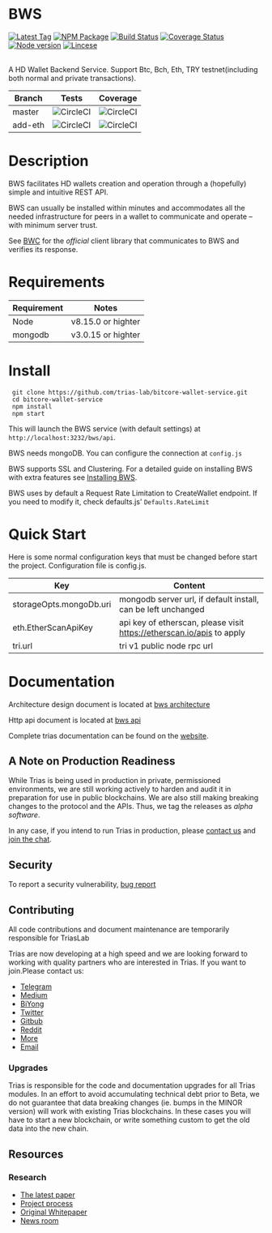 
# BWS

[![Latest Tag](https://img.shields.io/badge/tag-v2.6.0-orange.svg)](https://github.com/trias-lab/bitcore-wallet-service/tree/v2.6.0)
[![NPM Package](https://img.shields.io/npm/v/bitcore-wallet-service.svg?style=flat-square)](https://www.npmjs.org/package/bitcore-wallet-service)
[![Build Status](https://img.shields.io/travis/bitpay/bitcore-wallet-service.svg?branch=master&style=flat-square)](https://travis-ci.org/bitpay/bitcore-wallet-service)
[![Coverage Status](https://coveralls.io/repos/bitpay/bitcore-wallet-service/badge.svg?branch=master)](https://coveralls.io/r/bitpay/bitcore-wallet-service?branch=master)
[![Node version](https://img.shields.io/badge/node-v8.15.0-blue.svg)](https://nodejs.org)
[![Lincese](https://img.shields.io/badge/Lincese-GPL3.0-green.svg)](http://www.gnu.org/licenses/gpl-3.0.html) 

<br/>
A  HD Wallet Backend Service. Support Btc, Bch, Eth, TRY testnet(including both normal and private transactions). 
<br/>

Branch    | Tests | Coverage
----------|-------|----------
master    | ![CircleCI](https://img.shields.io/badge/circleci-passing-success.svg) | ![CircleCI](https://img.shields.io/badge/codecov-65%25-red.svg)
add-eth    | ![CircleCI](https://img.shields.io/badge/circleci-passing-success.svg) | ![CircleCI](https://img.shields.io/badge/codecov-67%25-red.svg)

# Description

BWS facilitates  HD wallets creation and operation through a (hopefully) simple and intuitive REST API.

BWS can usually be installed within minutes and accommodates all the needed infrastructure for peers in a wallet to communicate and operate – with minimum server trust.

See [BWC](https://github.com/trias-lab/bitcore-wallet-client) for the *official* client library that communicates to BWS and verifies its response.

# Requirements

| Requirement | Notes           |
| ----------- | --------------- |
| Node          | v8.15.0 or highter |
| mongodb      | v3.0.15 or highter            |

# Install 
```
 git clone https://github.com/trias-lab/bitcore-wallet-service.git
 cd bitcore-wallet-service
 npm install
 npm start
```


This will launch the BWS service (with default settings) at `http://localhost:3232/bws/api`.

BWS needs mongoDB. You can configure the connection at `config.js`

BWS supports SSL and Clustering. For a detailed guide on installing BWS with extra features see [Installing BWS](https://github.com/trias-lab/bitcore-wallet-service/blob/master/installation.md). 

BWS uses by default a Request Rate Limitation to CreateWallet endpoint. If you need to modify it, check defaults.js' `Defaults.RateLimit`

# Quick Start

Here is some normal configuration keys that must be changed before start the project.
Configuration file is  config.js.

| Key | Content           |
| ----------- | --------------- |
| storageOpts.mongoDb.uri          | mongodb server url, if default install, can be left unchanged |
| eth.EtherScanApiKey      | api key of etherscan, please visit https://etherscan.io/apis to apply            |
| tri.url      | tri v1 public node rpc url           |

# Documentation

Architecture design document is located at [bws architecture](https://github.com/trias-lab/bitcore-wallet-service/blob/master/doc/architecture.md)

Http api document is located at [bws api](https://dasenlincode.github.io/bws_api_doc)

Complete trias documentation can be found on the [website](https://github.com/trias-lab/Documentation).



## A Note on Production Readiness

While Trias is being used in production in private, permissioned
environments, we are still working actively to harden and audit it in preparation
for use in public blockchains.
We are also still making breaking changes to the protocol and the APIs.
Thus, we tag the releases as *alpha software*.

In any case, if you intend to run Trias in production,
please [contact us](mailto:contact@trias.one) and [join the chat](https://www.trias.one).

## Security

To report a security vulnerability,  [bug report](mailto:contact@trias.one)




## Contributing
All code contributions and document maintenance are temporarily responsible for TriasLab

Trias are now developing at a high speed and we are looking forward to working with quality partners who are interested in Trias. If you want to join.Please contact us:
- [Telegram](https://t.me/triaslab)
- [Medium](https://medium.com/@Triaslab)
- [BiYong](https://0.plus/#/triaslab)
- [Twitter](https://twitter.com/triaslab)
- [Gitbub](https://github.com/trias-lab/Documentation)
- [Reddit](https://www.reddit.com/r/Trias_Lab)
- [More](https://www.trias.one/)
- [Email](mailto:contact@trias.one)


### Upgrades

Trias is responsible for the code and documentation upgrades for all Trias modules.
In an effort to avoid accumulating technical debt prior to Beta,
we do not guarantee that data breaking changes (ie. bumps in the MINOR version)
will work with existing Trias blockchains. In these cases you will
have to start a new blockchain, or write something custom to get the old data into the new chain.

## Resources
### Research

* [The latest paper](https://www.contact@trias.one/attachment/Trias-whitepaper%20attachments.zip)
* [Project process](https://trias.one/updates/project)
* [Original Whitepaper](https://trias.one/whitepaper)
* [News room](https://trias.one/updates/recent)

